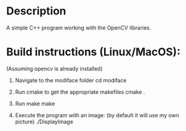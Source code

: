 # Description
A simple C++ program working with the OpenCV libraries.

# Build instructions (Linux/MacOS):

(Assuming opencv is already installed)

1. Navigate to the modiface folder
    cd modiface

2. Run cmake to get the appropriate makefiles
    cmake .
    
3. Run make
    make
    
4. Execute the program with an image:
(by default it will use my own picture)
    ./DisplayImage <filepath>
